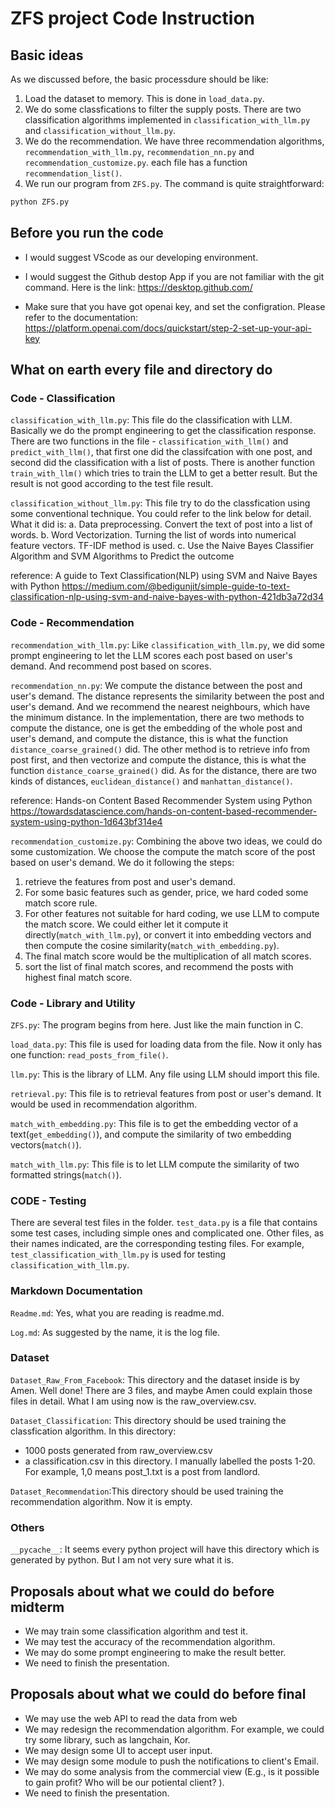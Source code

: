 # ZFS project Code Instruction

## Basic ideas
As we discussed before, the basic processdure should be like:

1. Load the dataset to memory. This is done in `load_data.py`.
2. We do some classfications to filter the supply posts. There are two classification algorithms implemented in `classification_with_llm.py` and `classification_without_llm.py`.
3. We do the recommendation. We have three recommendation algorithms, `recommendation_with_llm.py`, `recommendation_nn.py` and `recommendation_customize.py`. each file has a function `recommendation_list()`.
4. We run our program from `ZFS.py`. The command is quite straightforward:
```python
python ZFS.py
```

## Before you run the code
* I would suggest VScode as our developing environment.

* I would suggest the Github destop App if you are not familiar with the git command. Here is the link: https://desktop.github.com/

* Make sure that you have got openai key, and set the configration. Please refer to the documentation: https://platform.openai.com/docs/quickstart/step-2-set-up-your-api-key

## What on earth every file and directory do
### Code - Classification
`classification_with_llm.py`: This file do the classification with LLM. Basically we do the prompt engineering to get the classification response. There are two functions in the file - `classification_with_llm()` and `predict_with_llm()`, that first one did the classifcation with one post, and second did the classification with a list of posts. There is another function `train_with_llm()` which tries to train the LLM to get a better result. But the result is not good according to the test file result.

`classification_without_llm.py`: This file try to do the classfication using some conventional technique. You could refer to the link below for detail. What it did is:
a. Data preprocessing. Convert the text of post into a list of words.
b. Word Vectorization. Turning the list of words into numerical feature vectors. TF-IDF method is used.
c. Use the Naive Bayes Classifier Algorithm and SVM Algorithms to Predict the outcome

reference: A guide to Text Classification(NLP) using SVM and Naive Bayes with Python
https://medium.com/@bedigunjit/simple-guide-to-text-classification-nlp-using-svm-and-naive-bayes-with-python-421db3a72d34

### Code - Recommendation
`recommendation_with_llm.py`: Like `classification_with_llm.py`, we did some prompt engineering to let the LLM scores each post based on user's demand. And recommend post based on scores.

`recommendation_nn.py`: We compute the distance between the post and user's demand. The distance represents the similarity between the post and user's demand. And we recommend the nearest neighbours, which have the minimum distance. In the implementation, there are two methods to compute the distance, one is get the embedding of the whole post and user's demand, and compute the distance, this is what the function `distance_coarse_grained()` did. The other method is to retrieve info from post first, and then vectorize and compute the distance, this is what the function `distance_coarse_grained()` did. As for the distance, there are two kinds of distances, `euclidean_distance()` and `manhattan_distance()`.

reference: Hands-on Content Based Recommender System using Python
https://towardsdatascience.com/hands-on-content-based-recommender-system-using-python-1d643bf314e4

`recommendation_customize.py`: Combining the above two ideas, we could do some customization. We choose the compute the match score of the post based on user's demand. We do it following the steps:
1. retrieve the features from post and user's demand.
2. For some basic features such as gender, price, we hard coded some match score rule.
3. For other features not suitable for hard coding, we use LLM to compute the match score. We could either let it compute it directly(`match_with_llm.py`), or convert it into embedding vectors and then compute the cosine similarity(`match_with_embedding.py`).
4. The final match score would be the multiplication of all match scores.
5. sort the list of final match scores, and recommend the posts with highest final match score.

### Code - Library and Utility
`ZFS.py`: The program begins from here. Just like the main function in C.

`load_data.py`: This file is used for loading data from the file. Now it only has one function: `read_posts_from_file()`.

`llm.py`: This is the library of LLM. Any file using LLM should import this file.

`retrieval.py`: This file is to retrieval features from post or user's demand. It would be used in recommendation algorithm.

`match_with_embedding.py`: This file is to get the embedding vector of a text(`get_embedding()`), and compute the similarity of two embedding vectors(`match()`).

`match_with_llm.py`: This file is to let LLM compute the similarity of two formatted strings(`match()`).

### CODE - Testing
There are several test files in the folder. `test_data.py` is a file that contains some test cases, including simple ones and complicated one. Other files, as their names indicated, are the corresponding testing files. For example, `test_classification_with_llm.py` is used for testing `classification_with_llm.py`.

### Markdown Documentation
`Readme.md`: Yes, what you are reading is readme.md.

`Log.md`: As suggested by the name, it is the log file.

### Dataset
`Dataset_Raw_From_Facebook`: This directory and the dataset inside is by Amen. Well done! There are 3 files, and maybe Amen could explain those files in detail. What I am using now is the raw_overview.csv.

`Dataset_Classification`: This directory should be used training the classfication algorithm. In this directory:

- 1000 posts generated from raw_overview.csv
- a classification.csv in this directory. I manually labelled the posts 1-20. For example, 1,0 means post_1.txt is a post from landlord.

`Dataset_Recommendation`:This directory should be used training the recommendation algorithm. Now it is empty.

### Others
`__pycache__`: It seems every python project will have this directory which is generated by python. But I am not very sure what it is. 

## Proposals about what we could do before midterm
* We may train some classification algorithm and test it.
* We may test the accuracy of the recommendation algorithm.
* We may do some prompt engineering to make the result better.
* We need to finish the presentation.

## Proposals about what we could do before final
- We may use the web API to read the data from web
- We may redesign the recommendation algorithm. For example, we could try some library, such as langchain, Kor.
- We may design some UI to accept user input.
- We may design some module to push the notifications to client's Email.
- We may do some analysis from the commercial view (E.g., is it possible to gain profit? Who will be our potiental client? ).
- We need to finish the presentation.